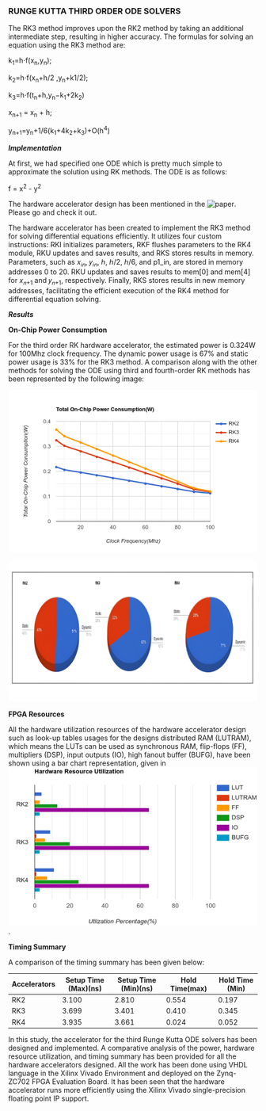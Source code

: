 ### RUNGE KUTTA THIRD ORDER ODE SOLVERS ###

The RK3 method improves upon the RK2 method by taking an additional intermediate step, resulting in higher accuracy. The formulas for solving an equation using the RK3 method are:

k<sub>1</sub>​=h⋅f(x<sub>n​</sub>,y<sub>n</sub>​);

k<sub>2</sub>​=h⋅f(x<sub>n</sub>​+h/2 ​,y<sub>n​</sub>+k1/2​​);

k<sub>3</sub>​=h⋅f(t<sub>n</sub>​+h,y<sub>n</sub>​−k<sub>1​</sub>+2k<sub>2</sub>​)

x<sub>n+1</sub> = x<sub>n</sub> + h;

y<sub>n+1</sub>​=y<sub>n​</sub>+1/6​(k<sub>1</sub>​+4k<sub>2</sub>​+k<sub>3​</sub>)+O(h<sup>4</sup>)


***Implementation***

At first, we had specified one ODE which is pretty much simple to approximate the solution using RK methods. The ODE is as follows:

f = x<sup>2</sup> - y<sup>2</sup>

The hardware accelerator design has been mentioned in the ![paper](https://ieeexplore.ieee.org/document/10442325). Please go and check it out. 

The hardware accelerator has been created to implement the RK3 method for solving differential equations efficiently. It utilizes four custom instructions: RKI initializes parameters, RKF flushes parameters to the RK4 module, RKU updates and saves results, and RKS stores results in memory. Parameters, such as 𝑥<sub>𝑖𝑛</sub>, 𝑦<sub>𝑖𝑛</sub>, ℎ, ℎ/2, ℎ/6, and p1_in, are stored in memory addresses 0 to 20. RKU updates and saves results to mem[0] and mem[4] for 𝑥<sub>𝑛+1</sub> and 𝑦<sub>𝑛+1</sub>, respectively. Finally, RKS stores results in new memory addresses, facilitating the efficient execution of the RK4 method for differential equation solving.

***Results***

**On-Chip Power Consumption**

For the third order RK hardware accelerator, the estimated power is 0.324W for 100Mhz clock frequency. The dynamic power usage is 67% and static power usage is 33% for the RK3 method.
A comparison along with the other methods for solving the ODE using third and fourth-order RK methods has been represented by the following image:

![On_Chip_Power_Consumption](On_chip_power.png)

![Power_Utilization_Sources_Percentage](Power_utilization_sources.jpeg)

**FPGA Resources**

All the hardware utilization resources of the hardware accelerator design such as look-up tables usages for the designs distributed RAM (LUTRAM), which means the LUTs can be used as synchronous RAM, flip-flops (FF), multipliers (DSP), input outputs (IO), high fanout buffer (BUFG), have been shown using a bar chart representation, given in ![fpga_resource](FPGA_Resource_Utilization.png).

**Timing Summary**

A comparison of the timing summary has been given below:

| Accelerators  |Setup Time (Max)(ns) |Setup Time (Min)(ns)  |Hold Time(max)    |Hold Time (Min) |  
| --------------| --------------------|----------------------|------------------|----------------|
| RK2           | 3.100               |2.810                 |0.554             |0.197           |
| RK3           | 3.699               |3.401                 |0.410             |0.345           |   
| RK4           | 3.935               |3.661                 |0.024             |0.052           |

In this study, the accelerator for the third Runge Kutta ODE solvers has been designed and implemented. A comparative analysis of the power, hardware resource utilization, and timing summary has been provided for all the hardware accelerators designed. All the work has been done using VHDL language in the Xilinx Vivado Environment and deployed on the Zynq-ZC702 FPGA Evaluation Board. It has been seen that the hardware accelerator runs more efficiently using the Xilinx Vivado single-precision floating point IP support.


